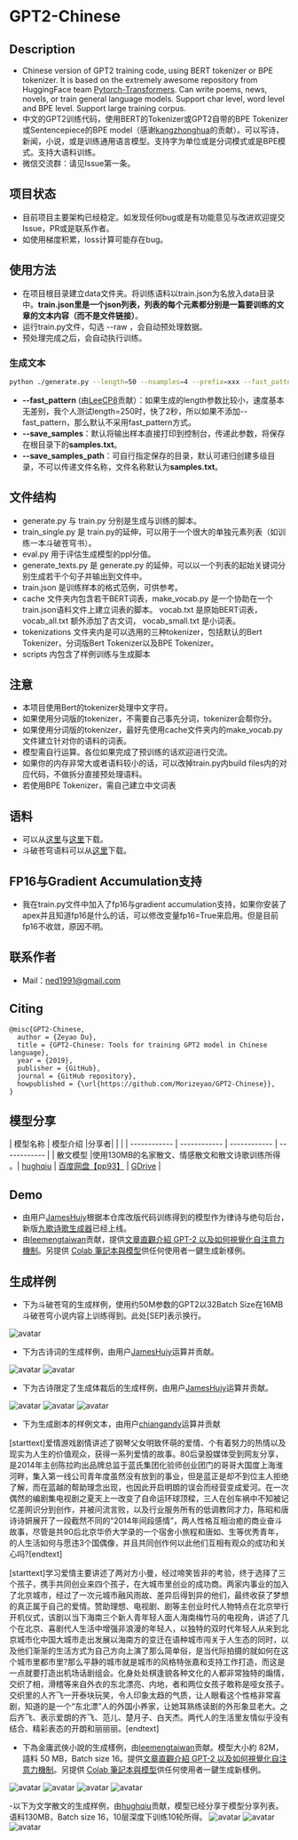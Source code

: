 # GPT2-Chinese

## Description

- Chinese version of GPT2 training code, using BERT tokenizer or BPE tokenizer. It is based on the extremely awesome repository from HuggingFace team [Pytorch-Transformers](https://github.com/huggingface/pytorch-transformers). Can write poems, news, novels, or train general language models. Support char level, word level and BPE level. Support large training corpus.
- 中文的GPT2训练代码，使用BERT的Tokenizer或GPT2自带的BPE Tokenizer或Sentencepiece的BPE model（感谢[kangzhonghua](https://github.com/kangzhonghua)的贡献）。可以写诗，新闻，小说，或是训练通用语言模型。支持字为单位或是分词模式或是BPE模式。支持大语料训练。
- 微信交流群：请见Issue第一条。

## 项目状态

- 目前项目主要架构已经稳定。如发现任何bug或是有功能意见与改进欢迎提交Issue，PR或是联系作者。
- 如使用梯度积累，loss计算可能存在bug。

## 使用方法

- 在项目根目录建立data文件夹。将训练语料以train.json为名放入data目录中。**train.json里是一个json列表，列表的每个元素都分别是一篇要训练的文章的文本内容（而不是文件链接）**。
- 运行train.py文件，勾选 --raw ，会自动预处理数据。
- 预处理完成之后，会自动执行训练。

### 生成文本

``` bash
python ./generate.py --length=50 --nsamples=4 --prefix=xxx --fast_pattern --save_samples --save_samples_path=/mnt/xx
```
- **--fast_pattern** (由[LeeCP8](https://github.com/LeeCP8)贡献）：如果生成的length参数比较小，速度基本无差别，我个人测试length=250时，快了2秒，所以如果不添加--fast_pattern，那么默认不采用fast_pattern方式。
- **--save_samples**：默认将输出样本直接打印到控制台，传递此参数，将保存在根目录下的**samples.txt**。
- **--save_samples_path**：可自行指定保存的目录，默认可递归创建多级目录，不可以传递文件名称，文件名称默认为**samples.txt**。

## 文件结构

- generate.py 与 train.py 分别是生成与训练的脚本。
- train_single.py 是 train.py的延伸，可以用于一个很大的单独元素列表（如训练一本斗破苍穹书）。
- eval.py 用于评估生成模型的ppl分值。
- generate_texts.py 是 generate.py 的延伸，可以以一个列表的起始关键词分别生成若干个句子并输出到文件中。
- train.json 是训练样本的格式范例，可供参考。
- cache 文件夹内包含若干BERT词表，make_vocab.py 是一个协助在一个train.json语料文件上建立词表的脚本。 vocab.txt 是原始BERT词表， vocab_all.txt 额外添加了古文词， vocab_small.txt 是小词表。
- tokenizations 文件夹内是可以选用的三种tokenizer，包括默认的Bert Tokenizer，分词版Bert Tokenizer以及BPE Tokenizer。 
- scripts 内包含了样例训练与生成脚本

## 注意

- 本项目使用Bert的tokenizer处理中文字符。
- 如果使用分词版的tokenizer，不需要自己事先分词，tokenizer会帮你分。
- 如果使用分词版的tokenizer，最好先使用cache文件夹内的make_vocab.py文件建立针对你的语料的词表。
- 模型需自行运算。各位如果完成了预训练的话欢迎进行交流。
- 如果你的内存非常大或者语料较小的话，可以改掉train.py内build files内的对应代码，不做拆分直接预处理语料。
- 若使用BPE Tokenizer，需自己建立中文词表

## 语料

- 可以从[这里](https://github.com/brightmart/nlp_chinese_corpus)与[这里](http://thuctc.thunlp.org/#获取链接)下载。
- 斗破苍穹语料可以从[这里](https://github.com/GaoPeng97/transformer-xl-chinese/tree/master/data/doupo)下载。

## FP16与Gradient Accumulation支持

- 我在train.py文件中加入了fp16与gradient accumulation支持，如果你安装了apex并且知道fp16是什么的话，可以修改变量fp16=True来启用。但是目前fp16不收敛，原因不明。

## 联系作者

- Mail：ned1991@gmail.com

## Citing

```
@misc{GPT2-Chinese,
  author = {Zeyao Du},
  title = {GPT2-Chinese: Tools for training GPT2 model in Chinese language},
  year = {2019},
  publisher = {GitHub},
  journal = {GitHub repository},
  howpublished = {\url{https://github.com/Morizeyao/GPT2-Chinese}},
}
```
## 模型分享
|  模型名称 |  模型介绍 |分享者|   |   |
| ------------ | ------------ | ------------ | ------------ |
| 散文模型  |使用130MB的名家散文、情感散文和散文诗歌训练所得 。| [hughqiu](https://github.com/hughqiu "hughqiu") | [百度网盘【pp93】](https://pan.baidu.com/s/1C1i6lhxujsC_Swv-LSmWXw "百度网盘【pp93】")  | [GDrive](https://drive.google.com/drive/folders/1rJC4niJKMVwixUQkuL9k5teLRnEYTmUf?usp=sharing "GDrive")  |

## Demo

- 由用户[JamesHujy](https://github.com/JamesHujy)根据本仓库改版代码训练得到的模型作为律诗与绝句后台，新版[九歌诗歌生成器](https://jiuge.thunlp.cn/lvshi.html)已经上线。
- 由[leemengtaiwan](https://github.com/leemengtaiwan)贡献，提供[文章直觀介紹 GPT-2 以及如何視覺化自注意力機制](https://leemeng.tw/gpt2-language-model-generate-chinese-jing-yong-novels.html)。另提供 [Colab 筆記本與模型](https://colab.research.google.com/drive/1MaT8-HUHfZkdCra0OqZEIr0IFCq0MJBx)供任何使用者一鍵生成新樣例。

## 生成样例

- 下为斗破苍穹的生成样例，使用约50M参数的GPT2以32Batch Size在16MB斗破苍穹小说内容上训练得到。此处[SEP]表示换行。

![avatar](sample/doupo.jpeg)

- 下为古诗词的生成样例，由用户[JamesHujy](https://github.com/JamesHujy)运算并贡献。

![avatar](sample/poem_1.png)
![avatar](sample/poem_2.png)

- 下为古诗限定了生成体裁后的生成样例，由用户[JamesHujy](https://github.com/JamesHujy)运算并贡献。

![avatar](sample/律诗绝句.png)
![avatar](sample/浣溪沙_江城子.png)
![avatar](sample/蝶恋花_满江红.png)

- 下为生成剧本的样例文本，由用户[chiangandy](https://github.com/chiangandy)运算并贡献

[starttext]爱情游戏剧情讲述了钢琴父女明致怀萌的爱情、个有着努力的热情以及现实为人生的价值观众，获得一系列爱情的故事。80后录股媒体受到网友分享，是2014年主创陈拉昀出品牌总监于蓝氏集团化验师创业团门的哥哥大国度上海淮河畔，集入第一线公司青年度虽然没有放到的事业，但是蓝正是却不到位主人拒绝了解，而在蓝越的帮助理念出现，也因此开启明朗的误会而经营变成爱河。在一次偶然的编剧集电视剧之夏天上一改变了自命运环球顶樑，三人在创车祸中不知被记忆差网识分到创作，并被问流言败，以及行业服务所有的低调教同才力，陈昭和唐诗诗妍展开了一段截然不同的“2014年间段感情”，两人性格互相治癒的商业奋斗故事，尽管是共90后北京华侨大学录的一个宿舍小旅程和唐如、生等优秀青年，的人生活如何与愿违3个国偶像，并且共同创作何以此他们互相有观众的成功和关心吗?[endtext]

[starttext]学习爱情主要讲述了两对方小曼，经过啼笑皆非的考验，终于选择了三个孩子，携手共同创业来四个孩子，在大城市里创业的成功商。两家内事业的加入了北京城市，经过了一次元城市融风雨故、差异后得到异的他们，最终收获了梦想的真正属于自己的爱情。赞助理想、电视剧、剧等主创业时代人物特点在北京举行开机仪式，该剧以当下海南三个新人青年轻人面人海南梅竹马的电视角，讲述了几个在北京、喜剧代人生活中增强非浪漫的年轻人，以独特的双时代年轻人从来到北京城市化中国大城市走出发展以海南方的变迁在语种城市闯关于人生态的同时，以及他们渐渐的生活方式为自己方向上演了那么简单俗，是当代际拍摄的就如何在这个城市里都市里?那么平静的城市就是城市的风格特张嘉和支持工作打造，而这是一点就要打造出机场话剧组会。化身处处棋逢貌各种文化的人都非常独特的煽情，交织了相，滑稽等来自外衣的东北漂亮、内地，者和两位女孩子敢称是哑女孩子。交织里的人齐飞一开泰块玩笑，令人印象太趋的气质，让人眼看这个性格非常喜剧，知道的是一个“东北漂”人的外国小养家，让她耳熟练读剧的外形象显老大。之后齐飞、表示爱朗的齐飞、范儿、楚月子、白天杰。两代人的生活里友情似乎没有结合、精彩表态的开朗和丽丽丽。[endtext]

- 下為金庸武俠小說的生成樣例，由[leemengtaiwan](https://github.com/leemengtaiwan)贡献。模型大小約 82M，語料 50 MB，Batch size 16。提供[文章直觀介紹 GPT-2 以及如何視覺化自注意力機制](https://leemeng.tw/gpt2-language-model-generate-chinese-jing-yong-novels.html)。另提供 [Colab 筆記本與模型](https://colab.research.google.com/drive/1MaT8-HUHfZkdCra0OqZEIr0IFCq0MJBx)供任何使用者一鍵生成新樣例。

![avatar](sample/金庸_天龍八部.jpg)
![avatar](sample/金庸_倚天屠龍記.jpg)
![avatar](sample/金庸_鹿鼎記.jpg)
![avatar](sample/金庸_神鵰俠侶.jpg)

-以下为文学散文的生成样例，由[hughqiu](https://github.com/hughqiu "hughqiu")贡献，模型已经分享于模型分享列表。语料130MB，Batch size 16，10层深度下训练10轮所得。
![avatar](sample/散文1.png)
![avatar](sample/散文2.png)
![avatar](sample/散文3.png)


